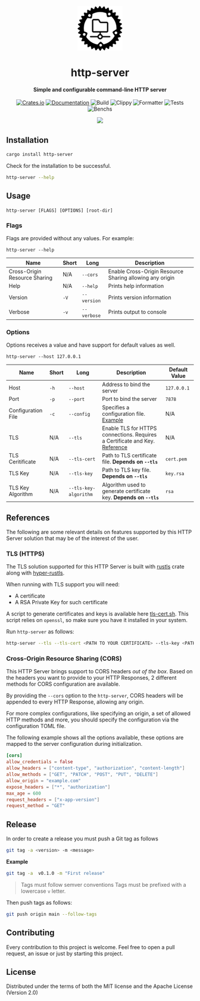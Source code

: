 <div>
  <div align="center" style="display: block; text-align: center;">
    <img src="./assets/logo.svg" height="120" width="120" />
  </div>
  <h1 align="center">http-server</h1>
  <h4 align="center">Simple and configurable command-line HTTP server</h4>
</div>

<div align="center">

  [![Crates.io](https://img.shields.io/crates/v/http-server.svg)](https://crates.io/crates/http-server)
  [![Documentation](https://docs.rs/http-server/badge.svg)](https://docs.rs/http-server)
  ![Build](https://github.com/EstebanBorai/http-server/workflows/build/badge.svg)
  ![Clippy](https://github.com/EstebanBorai/http-server/workflows/clippy/badge.svg)
  ![Formatter](https://github.com/EstebanBorai/http-server/workflows/fmt/badge.svg)
  ![Tests](https://github.com/EstebanBorai/http-server/workflows/test/badge.svg)
  ![Benchs](https://github.com/EstebanBorai/http-server/workflows/bench/badge.svg)

</div>

<div align="center">
  <img src="https://github.com/EstebanBorai/http-server/blob/main/docs/screenshot.png?raw=true" width="600" />
</div>

## Installation

```bash
cargo install http-server
```

Check for the installation to be successful.

```bash
http-server --help
```

## Usage

```
http-server [FLAGS] [OPTIONS] [root-dir]
```

### Flags

Flags are provided without any values. For example:

```
http-server --help
```

Name | Short | Long | Description
--- | --- | --- | ---
Cross-Origin Resource Sharing | N/A | `--cors` | Enable Cross-Origin Resource Sharing allowing any origin
Help | N/A | `--help` | Prints help information
Version | `-V` | `--version` | Prints version information
Verbose | `-v` | `--verbose` | Prints output to console

### Options

Options receives a value and have support for default values as well.

```
http-server --host 127.0.0.1
```

Name | Short | Long | Description | Default Value
--- | --- | --- | --- | ---
Host | `-h` | `--host` | Address to bind the server | `127.0.0.1`
Port | `-p` | `--port` | Port to bind the server | `7878`
Configuration File | `-c` | `--config` | Specifies a configuration file. [Example](https://github.com/EstebanBorai/http-server/blob/main/fixtures/config.toml) | N/A
TLS | N/A | `--tls` | Enable TLS for HTTPS connections. Requires a Certificate and Key. [Reference](#tls-reference) | N/A
TLS Ceritificate | N/A | `--tls-cert` | Path to TLS certificate file. **Depends on `--tls`** | `cert.pem`
TLS Key | N/A | `--tls-key` | Path to TLS key file. **Depends on `--tls`** | `key.rsa`
TLS Key Algorithm | N/A | `--tls-key-algorithm` | Algorithm used to generate certificate key. **Depends on `--tls`** | `rsa`

## References

The following are some relevant details on features supported by this HTTP Server
solution that may be of the interest of the user.

### TLS (HTTPS)

The TLS solution supported for this HTTP Server is built with [rustls](https://github.com/ctz/rustls)
crate along with [hyper-rustls](https://github.com/ctz/hyper-rustls).

When running with TLS support you will need:

- A certificate
- A RSA Private Key for such certificate

A script to generate certificates and keys is available here [tls-cert.sh](./docs/tls-cert.sh).
This script relies on `openssl`, so make sure you have it installed in your system.

Run `http-server` as follows:

```sh
http-server --tls --tls-cert <PATH TO YOUR CERTIFICATE> --tls-key <PATH TO YOUR KEY> --tls-key-algorithm pkcs8
```

### Cross-Origin Resource Sharing (CORS)

This HTTP Server brings support to CORS headers _out of the box_.
Based on the headers you want to provide to your HTTP Responses, 2
different methods for CORS configuration are available.

By providing the `--cors` option to the `http-server`, CORS headers
will be appended to every HTTP Response, allowing any origin.

For more complex configurations, like specifying an origin, a set of allowed
HTTP methods and more, you should specify the configuration via the configuration
TOML file.

The following example shows all the options available, these options are
mapped to the server configuration during initialization.

```toml
[cors]
allow_credentials = false
allow_headers = ["content-type", "authorization", "content-length"]
allow_methods = ["GET", "PATCH", "POST", "PUT", "DELETE"]
allow_origin = "example.com"
expose_headers = ["*", "authorization"]
max_age = 600
request_headers = ["x-app-version"]
request_method = "GET"
```

## Release

In order to create a release you must push a Git tag as follows

```sh
git tag -a <version> -m <message>
```

**Example**

```sh
git tag -a  v0.1.0 -m "First release"
```

> Tags must follow semver conventions
> Tags must be prefixed with a lowercase `v` letter.

Then push tags as follows:

```sh
git push origin main --follow-tags
```

## Contributing

Every contribution to this project is welcome. Feel free to open a pull request,
an issue or just by starting this project.

## License

Distributed under the terms of both the MIT license and the Apache License (Version 2.0)
